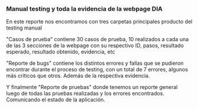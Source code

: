 ### **Manual testing y toda la evidencia de la webpage DIA**

En este reporte nos encontramos con tres carpetas principales producto del testing manual 


"Casos de prueba" contiene 30 casos de prueba, 10 realizados a cada una de las 3 secciones de la webpage con su respectivo ID, pasos, resultado esperado, resultado obtenido, evidencia, etc



"Reporte de bugs" contiene los distintos errores y fallas que se pudieron encontrar durante el proceso de testing, con un total de 7 errores, algunos más críticos que otros. Además de la respectiva evidencia. 


Y finalmente "Reporte de pruebas" donde tenemos un reporte general luego de todas las pruebas realizadas y los errores encontrados. Comunicando el estado de la aplicación. 
